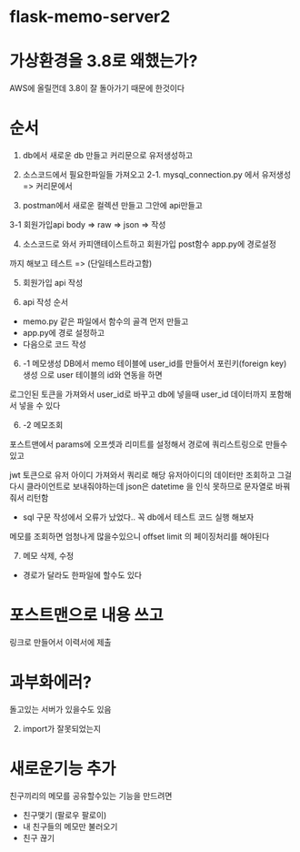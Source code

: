 # flask-memo-server2

# 가상환경을 3.8로 왜했는가?
AWS에 올릴껀데 3.8이 잘 돌아가기 때문에 한것이다

# 순서
1. db에서 새로운 db 만들고
커리문으로 유저생성하고

2. 소스코드에서 필요한파일들 가져오고
2-1. mysql_connection.py 에서 유저생성
=> 커리문에서

3. postman에서
새로운 컬렉션 만들고
그안에 api만들고

3-1 회원가입api
body => raw => json => 작성

4. 소스코드로 와서 
카피앤테이스트하고
회원가입 post함수
app.py에 경로설정

까지 해보고 테스트 => (단일테스트라고함)

5. 회원가입 api 작성

6. api 작성 순서
- memo.py 같은 파일에서 함수의 골격 먼저 만들고
- app.py에 경로 설정하고
- 다음으로 코드 작성

6. -1 메모생성
DB에서 memo 테이블에 user_id를 만들어서
포린키(foreign key) 생성 으로 
user 테이블의 id와 연동을 하면

로그인된 토큰을 가져와서 user_id로 바꾸고
db에 넣을때 user_id 데이터까지
포함해서 넣을 수 있다

6. -2 메모조회

포스트맨에서 params에 오프셋과 리미트를 설정해서
경로에 쿼리스트링으로 만들수 있고

jwt 토큰으로 유저 아이디 가져와서
쿼리로 해당 유저아이디의 데이터만 조회하고
그걸 다시 클라이언트로 보내줘야하는데
json은 datetime 을 인식 못하므로
문자열로 바꿔줘서 리턴함


- sql 구문 작성에서 오류가 났었다..
꼭 db에서 테스트 코드 실행 해보자

메모를 조회하면 엄청나게 많을수있으니
offset limit 의 페이징처리를 해야된다


7. 메모 삭제, 수정

- 경로가 달라도 한파일에 할수도 있다

# 포스트맨으로 내용 쓰고
링크로 만들어서 이력서에 제출


# 과부화에러?
돌고있는 서버가 있을수도 있음

2. import가 잘못되었는지

# 새로운기능 추가
친구끼리의 메모를 공유할수있는 기능을 만드려면

- 친구맺기 (팔로우 팔로이)
- 내 친구들의 메모만 불러오기
- 친구 끊기
